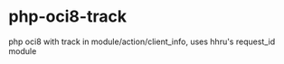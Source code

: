 php-oci8-track
==============

php oci8 with track in module/action/client_info, uses hhru's request_id module